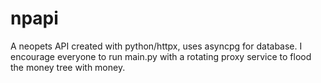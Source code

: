 # npapi
A neopets API created with python/httpx, uses asyncpg for database. I encourage everyone to run main.py with a rotating proxy service to flood the money tree with money.
